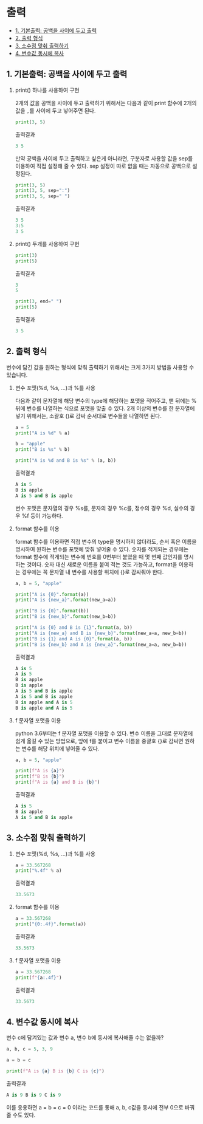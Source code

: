 # 출력

- [1. 기본출력: 공백을 사이에 두고 출력](#1-기본출력-공백을-사이에-두고-출력)
- [2. 출력 형식](#2-출력-형식)
- [3. 소수점 맞춰 출력하기](#3-소수점-맞춰-출력하기)
- [4. 변수값 동시에 복사](#4-변수값-동시에-복사)

## 1. 기본출력: 공백을 사이에 두고 출력
1. print() 하나를 사용하여 구현

    2개의 값을 공백을 사이에 두고 출력하기 위해서는 다음과 같이 print 함수에 2개의 값을 `,`를 사이에 두고 넣어주면 된다.
    ```python
    print(3, 5)
    ```

    출력결과
    ```python
    3 5
    ```
    만약 공백을 사이에 두고 출력하고 싶은게 아니라면, 구분자로 사용할 값을 sep를 이용하여 직접 설정해 줄 수 있다.
    sep 설정이 따로 없을 때는 자동으로 공백으로 설정된다.

    ```python
    print(3, 5)
    print(3, 5, sep=":")
    print(3, 5, sep=" ")
    ```

    출력결과
    ```python
    3 5
    3:5
    3 5
    ```

2. print() 두개를 사용하여 구현

    ```python
    print(3)
    print(5)
    ```

    출력결과
    ```python
    3
    5
    ```

    ```python
    print(3, end=" ")
    print(5)
    ```

    출력결과
   ```python
   3 5
   ```

## 2. 출력 형식
변수에 담긴 값을 원하는 형식에 맞춰 출력하기 위해서는 크게 3가지 방법을 사용할 수 있습니다.

1. 변수 포맷(%d, %s, ...)과 %를 사용

    다음과 같이 문자열에 해당 변수의 type에 해당하는 포맷을 적어주고, 맨 뒤에는 % 뒤에 변수를 나열하는 식으로 포맷을 맞출 수 있다.
    2개 이상의 변수를 한 문자열에 넣기 위해서는, 소괄호 ()로 감싸 순서대로 변수들을 나열하면 된다.

    ```python
    a = 5
    print("A is %d" % a)

    b = "apple"
    print("B is %s" % b)

    print("A is %d and B is %s" % (a, b))
    ```

    출력결과
    ```python
    A is 5
    B is apple
    A is 5 and B is apple
    ```
    변수 포맷은 문자열의 경우 %s를, 문자의 경우 %c를, 정수의 경우 %d, 실수의 경우 %f 등이 가능하다.

2. format 함수를 이용

    format 함수를 이용하면 직접 변수의 type을 명시하지 않더라도, 순서 혹은 이름을 명시하여 원하는 변수를 포맷에 맞춰 넣어줄 수 있다.
    숫자를 적게되는 경우에는 format 함수에 적게되는 변수에 번호를 0번부터 붙였을 때 몇 번째 값인지를 명시하는 것이다.
    숫자 대신 새로운 이름을 붙여 적는 것도 가능하고, format을 이용하는 경우에는 꼭 문자열 내 변수를 사용할 위치에 {}로 감싸줘야 한다.
	```python
	a, b = 5, "apple"

	print("A is {0}".format(a))
	print("A is {new_a}".format(new_a=a))

	print("B is {0}".format(b))
	print("B is {new_b}".format(new_b=b))

	print("A is {0} and B is {1}".format(a, b))
	print("A is {new_a} and B is {new_b}".format(new_a=a, new_b=b))
	print("B is {1} and A is {0}".format(a, b))
	print("B is {new_b} and A is {new_a}".format(new_a=a, new_b=b))
	```

	출력결과
	```python
	A is 5
	A is 5
	B is apple
	B is apple
	A is 5 and B is apple
	A is 5 and B is apple
	B is apple and A is 5
	B is apple and A is 5
	```

3. f 문자열 포맷을 이용

	python 3.6부터는 f 문자열 포맷을 이용할 수 있다.
	변수 이름을 그대로 문자열에 쉽게 옮길 수 있는 방법으로, 앞에 f를 붙이고 변수 이름을 중괄호 {}로 감싸면 원하는 변수를 해당 위치에 넣어줄 수 있다.
    ```python
	a, b = 5, "apple"

	print(f"A is {a}")
	print(f"B is {b}")
	print(f"A is {a} and B is {b}")
	```

    출력결과
    ```python
	A is 5
	B is apple
	A is 5 and B is apple
    ```

## 3. 소수점 맞춰 출력하기

1. 변수 포맷(%d, %s, ...)과 %를 사용
	```python
	a = 33.567268
	print("%.4f" % a)
 	```

	출력결과
	```python
	33.5673
 	```

2. format 함수를 이용
	```python
	a = 33.567268
	print("{0:.4f}".format(a))
 	```

	출력결과
	```python
	33.5673
 	```

3. f 문자열 포맷을 이용
	```python
	a = 33.567268
	print(f"{a:.4f}")
 	```

	출력결과
	```python
	33.5673
 	```
## 4. 변수값 동시에 복사
변수 c에 담겨있는 값과 변수 a, 변수 b에 동시에 복사해줄 수는 없을까?
```python
a, b, c = 5, 3, 9

a = b = c

print(f"A is {a} B is {b} C is {c}")
```

출력결과
```python
A is 9 B is 9 C is 9
```
이를 응용하면 a = b = c = 0 이라는 코드를 통해 a, b, c값을 동시에 전부 0으로 바꿔줄 수도 있다.
